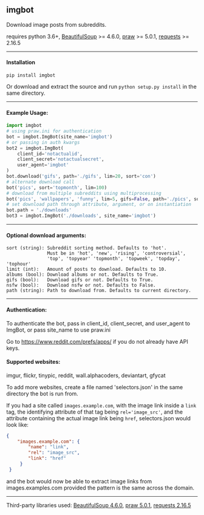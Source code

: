 ## imgbot
Download image posts from subreddits.

requires python 3.6+, [BeautifulSoup](https://pypi.python.org/pypi/beautifulsoup4) >= 4.6.0, [praw](https://pypi.python.org/pypi/praw) >= 5.0.1, [requests](https://pypi.python.org/pypi/requests) >= 2.16.5  
___

#### Installation

`pip install imgbot`

Or download and extract the source and run `python setup.py install` in the same directory.

___

#### Example Usage:
```python
import imgbot
# using praw.ini for authentication
bot = imgbot.ImgBot(site_name='imgbot')
# or passing in auth kwargs
bot2 = imgbot.ImgBot(
	client_id='notactualid',
	client_secret='notactualsecret',
	user_agent='imgbot'
)
bot.download('gifs', path='./gifs', lim=20, sort='con')
# alternate download call
bot('pics', sort='topmonth', lim=100)
# download from multiple subreddits using multiprocessing
bot('pics', 'wallpapers', 'funny', lim=5, gifs=False, path='./pics', sort='topweek')
# set download path through attribute, argument, or on instantiation
bot.path = './downloads'
bot3 = imgbot.ImgBot('./downloads', site_name='imgbot')
```
___

#### Optional download arguments:

	sort (string): Subreddit sorting method. Defaults to 'hot'.
	               Must be in 'hot', 'new', 'rising', 'controversial',
				   'top', 'topyear' 'topmonth', 'topweek', 'topday', 'tophour'
	limit (int):   Amount of posts to download. Defaults to 10.
	albums (bool): Download albums or not. Defaults to True.
	gifs (bool):   Download gifs or not. Defaults to True.
	nsfw (bool):   Download nsfw or not. Defaults to False.
	path (string): Path to download from. Defaults to current directory.
___
#### Authentication:

To authenticate the bot, pass in client_id, client_secret, and user_agent to ImgBot, or pass site_name to use praw.ini

Go to https://www.reddit.com/prefs/apps/ if you do not already have API keys.

#### Supported websites:

imgur, flickr, tinypic, reddit, wall.alphacoders, deviantart, gfycat

To add more websites, create a file named 'selectors.json' in the same directory the bot is run from.

If you had a site called `images.example.com`, with the image link inside a `link` tag, the identifying attribute of that tag being `rel='image_src'`, and the attribute containing the actual image link being `href`, selectors.json would look like:
```json
{
	"images.example.com": {
        "name": "link",
        "rel": "image_src",
        "link": "href"
     }
 }
 ```
 and the bot would now be able to extract image links from images.examples.com provided the pattern is the same across the domain.
___


Third-party libraries used: [BeautifulSoup 4.6.0](https://pypi.python.org/pypi/beautifulsoup4), [praw 5.0.1](https://pypi.python.org/pypi/praw), [requests 2.16.5](https://pypi.python.org/pypi/requests)
